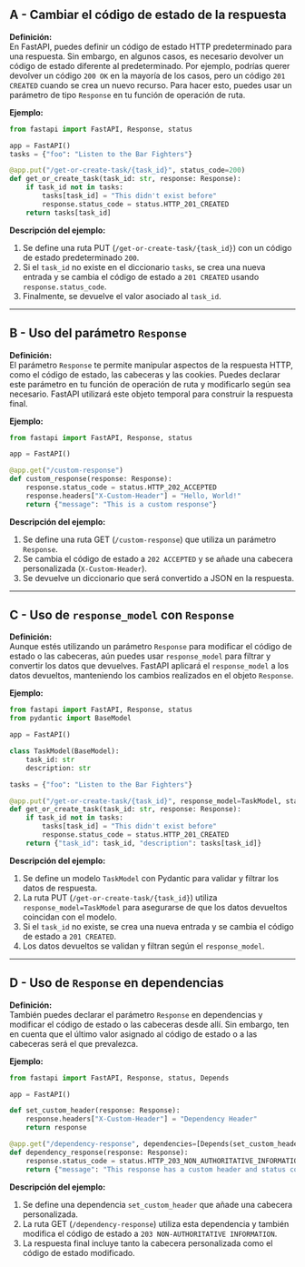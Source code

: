 ## A - Cambiar el código de estado de la respuesta

**Definición:**  
En FastAPI, puedes definir un código de estado HTTP predeterminado para una respuesta. Sin embargo, en algunos casos, es necesario devolver un código de estado diferente al predeterminado. Por ejemplo, podrías querer devolver un código `200 OK` en la mayoría de los casos, pero un código `201 CREATED` cuando se crea un nuevo recurso. Para hacer esto, puedes usar un parámetro de tipo `Response` en tu función de operación de ruta.

**Ejemplo:**

```python
from fastapi import FastAPI, Response, status

app = FastAPI()
tasks = {"foo": "Listen to the Bar Fighters"}

@app.put("/get-or-create-task/{task_id}", status_code=200)
def get_or_create_task(task_id: str, response: Response):
    if task_id not in tasks:
        tasks[task_id] = "This didn't exist before"
        response.status_code = status.HTTP_201_CREATED
    return tasks[task_id]
```

**Descripción del ejemplo:**

1.  Se define una ruta PUT (`/get-or-create-task/{task_id}`) con un código de estado predeterminado `200`.
2.  Si el `task_id` no existe en el diccionario `tasks`, se crea una nueva entrada y se cambia el código de estado a `201 CREATED` usando `response.status_code`.
3.  Finalmente, se devuelve el valor asociado al `task_id`.

---

## B - Uso del parámetro `Response`

**Definición:**  
El parámetro `Response` te permite manipular aspectos de la respuesta HTTP, como el código de estado, las cabeceras y las cookies. Puedes declarar este parámetro en tu función de operación de ruta y modificarlo según sea necesario. FastAPI utilizará este objeto temporal para construir la respuesta final.

**Ejemplo:**

```python
from fastapi import FastAPI, Response, status

app = FastAPI()

@app.get("/custom-response")
def custom_response(response: Response):
    response.status_code = status.HTTP_202_ACCEPTED
    response.headers["X-Custom-Header"] = "Hello, World!"
    return {"message": "This is a custom response"}
```

**Descripción del ejemplo:**

1.  Se define una ruta GET (`/custom-response`) que utiliza un parámetro `Response`.
2.  Se cambia el código de estado a `202 ACCEPTED` y se añade una cabecera personalizada (`X-Custom-Header`).
3.  Se devuelve un diccionario que será convertido a JSON en la respuesta.

---

## C - Uso de `response_model` con `Response`

**Definición:**  
Aunque estés utilizando un parámetro `Response` para modificar el código de estado o las cabeceras, aún puedes usar `response_model` para filtrar y convertir los datos que devuelves. FastAPI aplicará el `response_model` a los datos devueltos, manteniendo los cambios realizados en el objeto `Response`.

**Ejemplo:**

```python
from fastapi import FastAPI, Response, status
from pydantic import BaseModel

app = FastAPI()

class TaskModel(BaseModel):
    task_id: str
    description: str

tasks = {"foo": "Listen to the Bar Fighters"}

@app.put("/get-or-create-task/{task_id}", response_model=TaskModel, status_code=200)
def get_or_create_task(task_id: str, response: Response):
    if task_id not in tasks:
        tasks[task_id] = "This didn't exist before"
        response.status_code = status.HTTP_201_CREATED
    return {"task_id": task_id, "description": tasks[task_id]}
```

**Descripción del ejemplo:**

1.  Se define un modelo `TaskModel` con Pydantic para validar y filtrar los datos de respuesta.
2.  La ruta PUT (`/get-or-create-task/{task_id}`) utiliza `response_model=TaskModel` para asegurarse de que los datos devueltos coincidan con el modelo.
3.  Si el `task_id` no existe, se crea una nueva entrada y se cambia el código de estado a `201 CREATED`.
4.  Los datos devueltos se validan y filtran según el `response_model`.

---

## D - Uso de `Response` en dependencias

**Definición:**  
También puedes declarar el parámetro `Response` en dependencias y modificar el código de estado o las cabeceras desde allí. Sin embargo, ten en cuenta que el último valor asignado al código de estado o a las cabeceras será el que prevalezca.

**Ejemplo:**

```python
from fastapi import FastAPI, Response, status, Depends

app = FastAPI()

def set_custom_header(response: Response):
    response.headers["X-Custom-Header"] = "Dependency Header"
    return response

@app.get("/dependency-response", dependencies=[Depends(set_custom_header)])
def dependency_response(response: Response):
    response.status_code = status.HTTP_203_NON_AUTHORITATIVE_INFORMATION
    return {"message": "This response has a custom header and status code"}
```

**Descripción del ejemplo:**

1.  Se define una dependencia `set_custom_header` que añade una cabecera personalizada.
2.  La ruta GET (`/dependency-response`) utiliza esta dependencia y también modifica el código de estado a `203 NON-AUTHORITATIVE INFORMATION`.
3.  La respuesta final incluye tanto la cabecera personalizada como el código de estado modificado.
